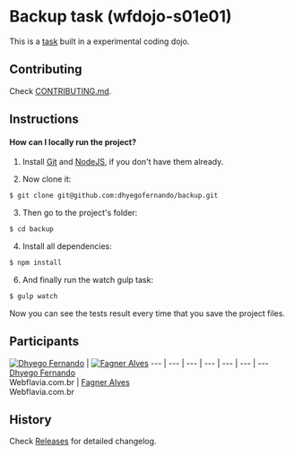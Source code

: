 # Backup task (wfdojo-s01e01)

This is a [task](http://dojopuzzles.com/problemas/exibe/encontrando-arquivos-duplicados/) built in a experimental coding dojo.

## Contributing

Check [CONTRIBUTING.md](CONTRIBUTING.md).

## Instructions

#### How can I locally run the project?

1. Install [Git](http://git-scm.com/downloads) and [NodeJS](http://nodejs.org/download/), if you don't have them already.

2. Now clone it:

  ```sh
  $ git clone git@github.com:dhyegofernando/backup.git
  ```

3. Then go to the project's folder:

  ```sh
  $ cd backup
  ```

4. Install all dependencies:

  ```sh
  $ npm install
  ```

6. And finally run the watch gulp task:

  ```sh
  $ gulp watch
  ```

Now you can see the tests result every time that you save the project files.

## Participants

[![Dhyego Fernando](http://gravatar.com/avatar/55e32e2b636bd2b28e9004c57ab9e363?s=70)](https://github.com/dhyegofernando) | [![Fagner Alves](http://gravatar.com/avatar/58c9fb6723eaeb86c280233505433d21?s=70)](https://github.com/fagner-alves)
--- | --- | --- | --- | --- | --- | ---
[Dhyego Fernando](https://github.com/dhyegofernando)<br>Webflavia.com.br | [Fagner Alves](https://github.com/fagner-alves)<br>Webflavia.com.br

## History

Check [Releases](https://github.com/dhyegofernando/backup/releases) for detailed changelog.